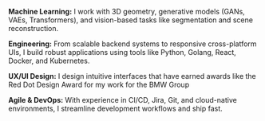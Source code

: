 __Machine Learning:__
I work with 3D geometry, generative models (GANs, VAEs, Transformers), and vision-based tasks like segmentation and scene reconstruction.

__Engineering:__
From scalable backend systems to responsive cross-platform UIs, I build robust applications using tools like Python, Golang, React, Docker, and Kubernetes.

__UX/UI Design:__
I design intuitive interfaces that have earned awards like the Red Dot Design Award for my work for the BMW Group

__Agile & DevOps:__
With experience in CI/CD, Jira, Git, and cloud-native environments, I streamline development workflows and ship fast.


